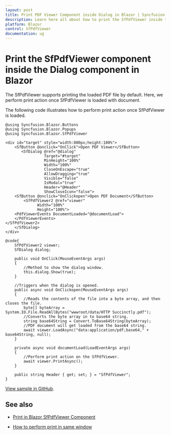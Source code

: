 ```yaml
---
layout: post
title: Print PDF Viewer Component inside Dialog in Blazor | Syncfusion
description: Learn here all about how to print the SfPdfViewer inside the Dialog in Syncfusion Blazor SfPdfViewer component and more.
platform: Blazor
control: SfPdfViewer
documentation: ug
---
```


# Print the SfPdfViewer component inside the Dialog component in Blazor

The SfPdfViewer supports printing the loaded PDF file by default. Here, we perform print action once SfPdfViewer is loaded with document.

The following code illustrates how to perform print action once SfPdfViewer is loaded.

```cshtml
@using Syncfusion.Blazor.Buttons
@using Syncfusion.Blazor.Popups
@using Syncfusion.Blazor.SfPdfViewer

<div id="target" style="width:800px;height:100%">
    <SfButton @onclick="OnClick">Open PDF Viewer</SfButton>
       <SfDialog @ref="@dialog" 
                 Target="#target" 
                 MinHeight="100%" 
                 Width="100%" 
                 CloseOnEscape="true" 
                 AllowDragging="true" 
                 Visible="false"
                 IsModal="true" 
                 Header="@Header" 
                 ShowCloseIcon="false">
    <SfButton @onclick="OnClickopen">Open PDF Document</SfButton>
        <SfPdfViewer2 @ref="viewer"
              Width="100%"
              Height="100%">
    <PdfViewerEvents DocumentLoaded="@documentLoad">
    </PdfViewerEvents>
</SfPdfViewer2>
    </SfDialog>
</div>

@code{
    SfPdfViewer2 viewer;
    SfDialog dialog;

    public void OnClick(MouseEventArgs args)
    {
        //Method to show the dialog window.
        this.dialog.Show(true);
    }

    //Triggers when the dialog is opened.
    public async void OnClickopen(MouseEventArgs args)
    {
        //Reads the contents of the file into a byte array, and then closes the file.
        byte[] byteArray = System.IO.File.ReadAllBytes("wwwroot/data/HTTP Succinctly.pdf");
        //Converts the byte array in to base64 string.
        string base64String = Convert.ToBase64String(byteArray);
        //PDF document will get loaded from the base64 string.
        await viewer.LoadAsync("data:application/pdf;base64," + base64String, null);
    }

    private async void documentLoad(LoadEventArgs args)
    {
        //Perform print action on the SfPdfViewer. 
        await viewer.PrintAsync();
    }

    public string Header { get; set; } = "SfPdfViewer";
}
```

[View sample in GitHub](https://github.com/SyncfusionExamples/blazor-pdf-viewer-examples/tree/master/Print/PDF%20Viewer%20in%20a%20Dialog-SfPdfViewer).

## See also

* [Print in Blazor SfPdfViewer Component](../print)

* [How to perform print in same window](./perform-print-in-same-window)
